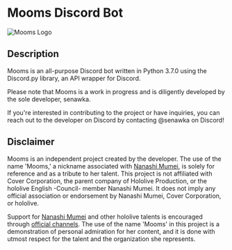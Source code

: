 # Mooms Discord Bot

![Mooms Logo](https://cdn.discordapp.com/attachments/1062092719343812699/1160685114544635974/vQyxAJL.jpg)

## Description

Mooms is an all-purpose Discord bot written in Python 3.7.0 using the Discord.py library, an API wrapper for Discord.

Please note that Mooms is a work in progress and is diligently developed by the sole developer, senawka.

If you're interested in contributing to the project or have inquiries, you can reach out to the developer on Discord by contacting @senawka on Discord!


## Disclaimer

Mooms is an independent project created by the developer. The use of the name 'Mooms,' a nickname associated with [Nanashi Mumei](https://www.youtube.com/@NanashiMumei), is solely for reference and as a tribute to her talent. This project is not affiliated with Cover Corporation, the parent company of Hololive Production, or the hololive English -Council- member Nanashi Mumei. It does not imply any official association or endorsement by Nanashi Mumei, Cover Corporation, or hololive.

Support for [Nanashi Mumei](https://www.youtube.com/@NanashiMumei) and other hololive talents is encouraged through [official channels](https://www.youtube.com/@hololiveEnglish). The use of the name 'Mooms' in this project is a demonstration of personal admiration for her content, and it is done with utmost respect for the talent and the organization she represents.